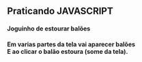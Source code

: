 <h2>Praticando JAVASCRIPT</h2>

<h4>Joguinho de estourar balões<h4>

Em varias partes da tela vai aparecer balões <br>
E ao clicar o balão estoura (some da tela).